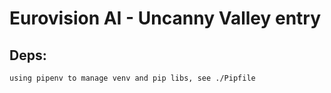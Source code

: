 
# Eurovision AI - Uncanny Valley entry


## Deps:

    using pipenv to manage venv and pip libs, see ./Pipfile
